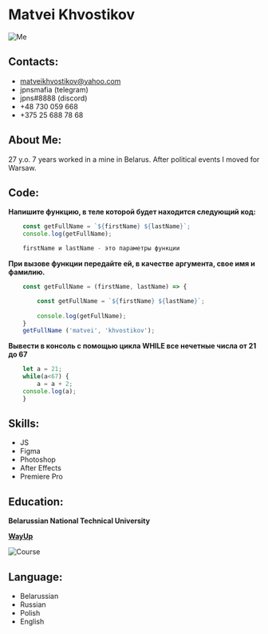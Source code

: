 <h1>Matvei Khvostikov</h1>

![Me](https://media.discordapp.net/attachments/852612021123678309/983425895165472888/IMG_20220405_075530_099.jpg?width=1880&height=1058 "Me")

<h2>Contacts:</h2>

* matveikhvostikov@yahoo.com
* jpnsmafia (telegram)
* jpns#8888 (discord)
* +48 730 059 668
* +375 25 688 78 68

<h2>About Me:</h2>
27 y.o. 
7 years worked in a mine in Belarus. After political events I moved for Warsaw. 

<h2>Code:</h2>

**Напишите функцию, в теле которой будет находится следующий код:**

```javascript
    const getFullName = `${firstName} ${lastName}`;
    console.log(getFullName);

    firstName и lastName - это параметры функции
```
**При вызове функции передайте ей, в качестве аргумента, свое имя и фамилию.**

```javascript
    const getFullName = (firstName, lastName) => {

        const getFullName = `${firstName} ${lastName}`;
    
        console.log(getFullName);
    }
    getFullName ('matvei', 'khvostikov');
```
**Вывести в консоль с помощью цикла WHILE все нечетные числа от 21 до 67**

```javascript
    let a = 21;
    while(a<67) {
        a = a + 2;
    console.log(a);
    }
```
<h2>Skills:</h2>

* JS
* Figma
* Photoshop
* After Effects
* Premiere Pro

<h2>Education:</h2>

**Belarussian National Technical University**

[**WayUp**](https://wayup.in/cabinet/course18-2-wave)

![Course](https://media.discordapp.net/attachments/852612021123678309/983424861902893086/file.jpg "Course")

<h2>Language:</h2>

- Belarussian
- Russian
- Polish
- English
